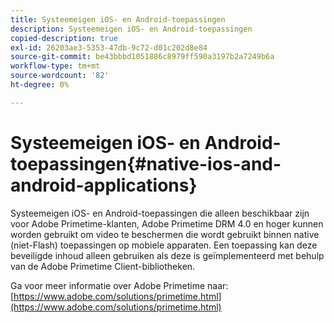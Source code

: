 ```yaml
---
title: Systeemeigen iOS- en Android-toepassingen
description: Systeemeigen iOS- en Android-toepassingen
copied-description: true
exl-id: 26203ae3-5353-47db-9c72-d01c202d8e84
source-git-commit: be43bbbd1051886c8979ff590a3197b2a7249b6a
workflow-type: tm+mt
source-wordcount: '82'
ht-degree: 0%

---
```


# Systeemeigen iOS- en Android-toepassingen{#native-ios-and-android-applications}

Systeemeigen iOS- en Android-toepassingen die alleen beschikbaar zijn voor Adobe Primetime-klanten, Adobe Primetime DRM 4.0 en hoger kunnen worden gebruikt om video te beschermen die wordt gebruikt binnen native (niet-Flash) toepassingen op mobiele apparaten. Een toepassing kan deze beveiligde inhoud alleen gebruiken als deze is geïmplementeerd met behulp van de Adobe Primetime Client-bibliotheken.

Ga voor meer informatie over Adobe Primetime naar: [https://www.adobe.com/solutions/primetime.html](https://www.adobe.com/solutions/primetime.html)
